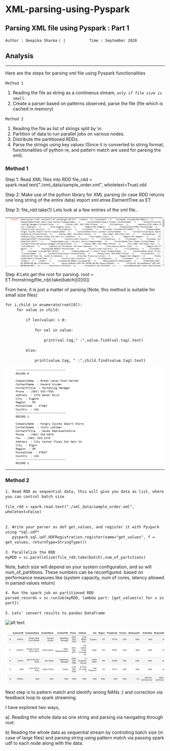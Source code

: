 # XML-parsing-using-Pyspark

## Parsing XML file using Pyspark : Part 1



`Author : Deepika Sharma`    `| | `  `         Time : September 2020`       `                `

## Analysis

***

Here are the steps for parsing xml file using Pyspark functionalities

`Method 1`
1. Reading the file as string as a contineous stream, *`only if file size is small`*.
2. Create a parser based on patterns observed, parse the file (file which is cached in memory)

`Method 2`
1. Reading the file as list of strings split by \n.
2. Partition of data to run parallel jobs on various nodes.
3. Distribute the partitioned RDDs.
4. Parse the strings using key values (Since it is converted to string format, functionalities of python re, and pattern match are used for parsing the xml).



### Method 1

  Step 1: Read XML files into RDD
  file_rdd = spark.read.text("./xml_data/sample_order.xml", wholetext=True).rdd



  Step 2: Make use of the python library for XML parsing (in case RDD returns one long string of the entire data)
  import xml.etree.ElementTree as ET



  Step 3: file_rdd.take(1)
  Lets look at a few entries of the xml file..
  
  ![alt text](https://github.com/Deepika-Sharma08/XML-parsing-using-Pyspark/blob/master/images/im4.png?raw=true)
  


  Step 4:Lets get the root for parsing.
  root = ET.fromstring(file_rdd.take(batch)[0][0])
  
  
  
  From here, it is just a matter of parsing (Note, this method is suitable for small size files)

  
    for i,child in enumerate(root[0]):
         for value in child:

             if len(value) > 0:

                 for val in value:

                     print(val.tag," :",value.find(val.tag).text)

             else:

                 print(value.tag, " :",child.find(value.tag).text)
                 
                 

  ![alt text](https://github.com/Deepika-Sharma08/XML-parsing-using-Pyspark/blob/master/images/im2.png?raw=true)
  


--------------------------------------------------------------------------------------------------------------
### Method 2

    1. Read RDD as sequential data, this will give you data as list, where you can control batch size

    file_rdd = spark.read.text("./xml_data/sample_order.xml", wholetext=False)


    2. Write your parser as def get_values, and register it with Pyspark using *sql.udf*
       pyspark.sql.udf.UDFRegistration.register(name="get_values", f = get_values, returnType=StringType())
       
    3. Parallelize the RDD
    myRDD = sc.parallelize(file_rdd.take(batch),num_of_partitions)
    

Note, batch size will depend on your system configuration, and so will num_of_partitions. These numbers can be reconfigured. based on performance measures like (system capacity, num of cores, latency allowed in parsed values return)


    4. Run the spark job on partitioned RDD
    parsed_records = sc.runJob(myRDD, lambda part: [get_values(x) for x in part])
    
    5. Lets' convert results to pandas DataFrame
  
  ![alt text](https://github.com/Deepika-Sharma08/XML-parsing-using-Pyspark/blob/master/images/im1.png?raw=true)
  
  ![alt text](https://github.com/Deepika-Sharma08/XML-parsing-using-Pyspark/blob/master/images/im3.png?raw=true)
  
  

Next step is to pattern match and identify wrong NANs :) and correction via feedback loop to spark streaming. 


I have explored two ways,

a). Reading the whole data as one string and parsing via navigating through root.

b) Reading the whole data as sequential stream by controlling batch size (in case of large files) and parsing string using pattern match via passing spark udf to each node along with the data.
